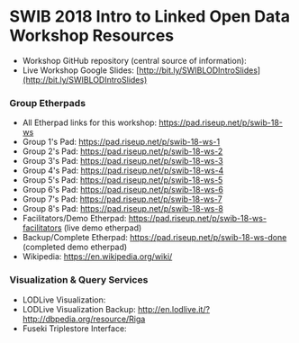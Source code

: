 # SWIB 2018 Intro to Linked Open Data Workshop Resources

- Workshop GitHub repository (central source of information):
- Live Workshop Google Slides: [http://bit.ly/SWIBLODIntroSlides](http://bit.ly/SWIBLODIntroSlides)

### Group Etherpads

- All Etherpad links for this workshop: https://pad.riseup.net/p/swib-18-ws
- Group 1's Pad: https://pad.riseup.net/p/swib-18-ws-1
- Group 2's Pad: https://pad.riseup.net/p/swib-18-ws-2
- Group 3's Pad: https://pad.riseup.net/p/swib-18-ws-3
- Group 4's Pad: https://pad.riseup.net/p/swib-18-ws-4
- Group 5's Pad: https://pad.riseup.net/p/swib-18-ws-5
- Group 6's Pad: https://pad.riseup.net/p/swib-18-ws-6
- Group 7's Pad: https://pad.riseup.net/p/swib-18-ws-7
- Group 8's Pad: https://pad.riseup.net/p/swib-18-ws-8
- Facilitators/Demo Etherpad: https://pad.riseup.net/p/swib-18-ws-facilitators  (live demo etherpad)
- Backup/Complete Etherpad: https://pad.riseup.net/p/swib-18-ws-done (completed demo etherpad)
- Wikipedia: https://en.wikipedia.org/wiki/

### Visualization & Query Services

- LODLive Visualization:
- LODLive Visualization Backup: http://en.lodlive.it/?http://dbpedia.org/resource/Riga
- Fuseki Triplestore Interface:
